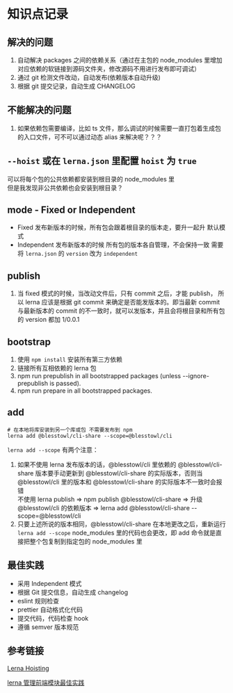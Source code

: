 # 知识点记录

## 解决的问题

1. 自动解决 packages 之间的依赖关系（通过在主包的 node_modules 里增加对应依赖的软链接到源码文件夹，修改源码不用进行发布即可调试）
2. 通过 git 检测文件改动，自动发布(依赖版本自动升级)
3. 根据 git 提交记录，自动生成 CHANGELOG

## 不能解决的问题
1. 如果依赖包需要编译，比如 ts 文件，那么调试的时候需要一直打包着生成包的入口文件，可不可以通过动态 alias 来解决呢？？？

## `--hoist` 或在 `lerna.json` 里配置 `hoist` 为 `true`

可以将每个包的公共依赖都安装到根目录的 node_modules 里  
但是我发现非公共依赖也会安装到根目录？

## mode - Fixed or Independent

- Fixed 发布新版本的时候，所有包会跟着根目录的版本走，要升一起升 默认模式
- Independent 发布新版本的时候 所有包的版本各自管理，不会保持一致 需要将 `lerna.json` 的 `version` 改为 `independent`

## publish

1. 当 fixed 模式的时候，当改动文件后，只有 commit 之后，才能 publish， 所以 lerna 应该是根据 git commit 来确定是否能发版本的。即当最新 commit 与最新版本的 commit 的不一致时，就可以发版本，并且会将根目录和所有包的 version 都加 1/0.0.1

## bootstrap

1. 使用 `npm install` 安装所有第三方依赖
2. 链接所有互相依赖的 lerna 包
3. npm run prepublish in all bootstrapped packages (unless --ignore-prepublish is passed).
4. npm run prepare in all bootstrapped packages.

## add

```shell
# 在本地将库安装到另一个库或包 不需要发布到 npm
lerna add @blesstowl/cli-share --scope=@blesstowl/cli
```
`lerna add --scope` 有两个注意：
1. 如果不使用 lerna 发布版本的话，@blesstowl/cli 里依赖的 @blesstowl/cli-share 版本要手动更新到 @blesstowl/cli-share 的实际版本，否则当 @blesstowl/cli 里的版本和 @blesstowl/cli-share 的实际版本不一致时会报错  
不使用 lerna publish  => npm publish @blesstowl/cli-share => 升级 @blesstowl/cli 的依赖版本 => lerna add @blesstowl/cli-share --scope=@blesstowl/cli
2. 只要上述所说的版本相同，@blesstowl/cli-share 在本地更改之后，重新运行 `lerna add --scope` node_modules 里的代码也会更改，即 add 命令就是直接把整个包复制到指定包的 node_modules 里

## 最佳实践

- 采用 Independent 模式
- 根据 Git 提交信息，自动生成 changelog
- eslint 规则检查
- prettier 自动格式化代码
- 提交代码，代码检查 hook
- 遵循 semver 版本规范

## 参考链接

[Lerna Hoisting](https://github.com/lerna/lerna/blob/main/doc/hoist.md)

[lerna 管理前端模块最佳实践](https://juejin.cn/post/6844903568751722509)
